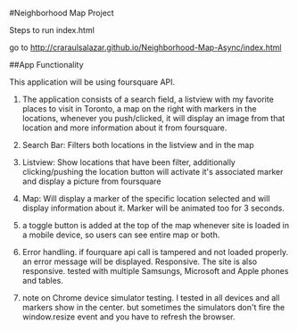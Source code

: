 #Neighborhood Map Project

Steps to run index.html

go to http://craraulsalazar.github.io/Neighborhood-Map-Async/index.html

##App Functionality

This application will be using foursquare API.

1. The application consists of a search field, a listview with my favorite places to visit in Toronto, a map on the right with markers in the locations, whenever you push/clicked, it will display an image from that location and more information about it from foursquare.

2. Search Bar: Filters both locations in the listview and in the map

3. Listview: Show locations that have been filter, additionally clicking/pushing the location button will activate it's associated marker and display a picture from foursquare

4. Map: Will display a marker of the specific location selected and will display information about it. Marker will be animated too for 3 seconds.

5. a toggle button is added at the top of the map whenever site is loaded in a mobile device, so users can see entire map or both.

6. Error handling. if fourquare api call is tampered and not loaded properly. an error message will be displayed. 
Responsive. The site is also responsive. tested with multiple Samsungs, Microsoft and Apple phones and tables.

7. note on Chrome device simulator testing.
   I tested in all devices and all markers show in the center. but sometimes the simulators don't fire the window.resize event and you have to refresh the browser. 
